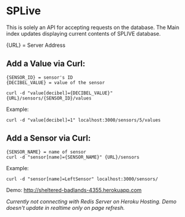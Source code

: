 # SPLive
This is solely an API for accepting requests on the database. The Main index updates displaying current contents of SPLIVE database.

{URL} = Server Address

## Add a Value via Curl:
	{SENSOR_ID} = sensor's ID
	{DECIBEL_VALUE} = value of the sensor
	
    curl -d "value[decibel]={DECIBEL_VALUE}" {URL}/sensors/{SENSOR_ID}/values

Example: 
    
    curl -d "value[decibel]=1" localhost:3000/sensors/5/values

## Add a Sensor via Curl:
	{SENSOR_NAME} = name of sensor
    curl -d "sensor[name]={SENSOR_NAME}" {URL}/sensors

Example: 
	
	curl -d "sensor[name]=LeftSensor" localhost:3000/sensors/
	
	
	
Demo: http://sheltered-badlands-4355.herokuapp.com

*Currently not connecting with Redis Server on Heroku Hosting. Demo doesn't update in realtime only on page refresh.*